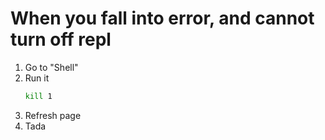 # When you fall into error, and cannot turn off repl

1. Go to "Shell"
2. Run it
   ```bash
   kill 1
   ```
3. Refresh page
4. Tada